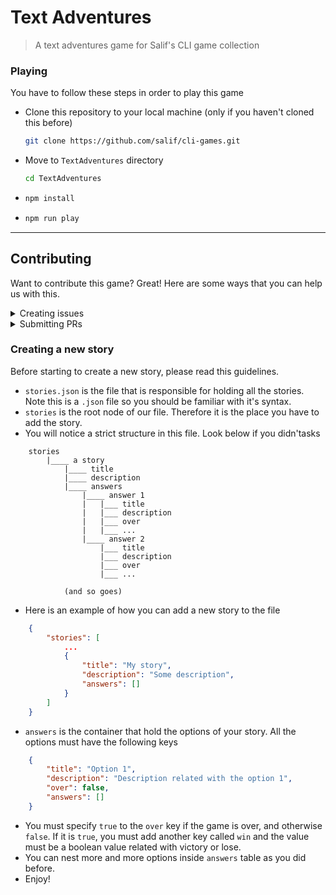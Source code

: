 # Text Adventures

> A text adventures game for Salif's CLI game collection

### Playing

You have to follow these steps in order to play this game

- Clone this repository to your local machine (only if you haven't cloned this before)
   ```bash
   git clone https://github.com/salif/cli-games.git
   ```

- Move to `TextAdventures` directory
    ```bash
    cd TextAdventures
    ```

-   ```bash
    npm install
    ```
-   ```bash
    npm run play
    ```

<hr>

## Contributing

Want to contribute this game? Great! Here are some ways that you can help us with this.

<details>
    <summary>Creating issues</summary>
    You can create a new issue for the following stuffs<br>
        <ul>
            <li>If something is not working properly (a bug)</li>
            <li>Suggestions</li>
        </ul>
</details>

<details>
    <summary>Submitting PRs</summary>
    You can create PRs for following tasks<br>
        <ul>
            <li><a href='/#creating-a-new-story'>Creating a new story</a></li>
            <li>Fixing bugs</li>
            <li>Improvements for the code</li>
        </ul>
</details>

### Creating a new story

Before starting to create a new story, please read this guidelines.

- `stories.json` is the file that is responsible for holding all the stories. Note this is a `.json` file so you should be familiar with it's syntax.
- `stories` is the root node of our file. Therefore it is the place you have to add the story.
- You will notice a strict structure in this file. Look below if you didn'tasks

```
    stories
        |____ a story
            |____ title
            |____ description
            |____ answers
                |____ answer 1
                |   |___ title
                |   |___ description
                |   |___ over
                |   |___ ...
                |____ answer 2
                    |___ title
                    |___ description
                    |___ over
                    |___ ...

            (and so goes)
```

- Here is an example of how you can add a new story to the file

```json
    {
        "stories": [
            ...
            {
                "title": "My story",
                "description": "Some description",
                "answers": []
            }
        ]
    }
```

- `answers` is the container that hold the options of your story. All the options must have the following keys

```json
    {
        "title": "Option 1",
        "description": "Description related with the option 1",
        "over": false,
        "answers": []
    }
```

- You must specify `true` to the `over` key if the game is over, and otherwise `false`. If it is `true`, you must add another key called `win` and the value must be a boolean value related with victory or lose.
- You can nest more and more options inside `answers` table as you did before.
- Enjoy!

